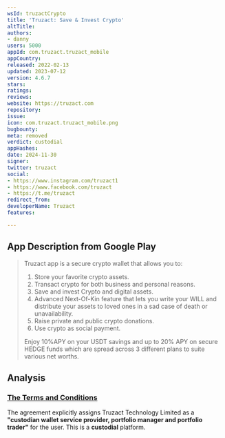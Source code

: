 ```yaml
---
wsId: truzactCrypto
title: 'Truzact: Save & Invest Crypto'
altTitle: 
authors:
- danny
users: 5000
appId: com.truzact.truzact_mobile
appCountry: 
released: 2022-02-13
updated: 2023-07-12
version: 4.6.7
stars: 
ratings: 
reviews: 
website: https://truzact.com
repository: 
issue: 
icon: com.truzact.truzact_mobile.png
bugbounty: 
meta: removed
verdict: custodial
appHashes: 
date: 2024-11-30
signer: 
twitter: truzact
social:
- https://www.instagram.com/truzact1
- https://www.facebook.com/truzact
- https://t.me/truzact
redirect_from: 
developerName: Truzact
features: 

---
```


## App Description from Google Play

> Truzact app is a secure crypto wallet that allows you to:
>
> 1. Store your favorite crypto assets.
> 2. Transact crypto for both business and personal reasons.
> 3. Save and invest Crypto and digital assets.
> 4. Advanced Next-Of-Kin feature that lets you write your WILL and distribute your assets to loved ones in a sad case of death or unavailability.
> 5. Raise private and public crypto donations.
> 6. Use crypto as social payment.
> 
> Enjoy 10%APY on your USDT savings and up to 20% APY on secure HEDGE funds which are spread across 3 different plans to suite various net worths.

## Analysis 

### [The Terms and Conditions](https://truzact.com/terms) 

The agreement explicitly assigns Truzact Technology Limited as a **"custodian wallet service provider, portfolio manager and portfolio trader"** for the user. This is a **custodial** platform.

